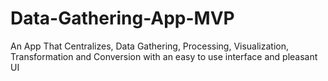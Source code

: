# Data-Gathering-App-MVP
An App That Centralizes, Data Gathering, Processing, Visualization, Transformation and Conversion with an easy to use interface and pleasant UI 
